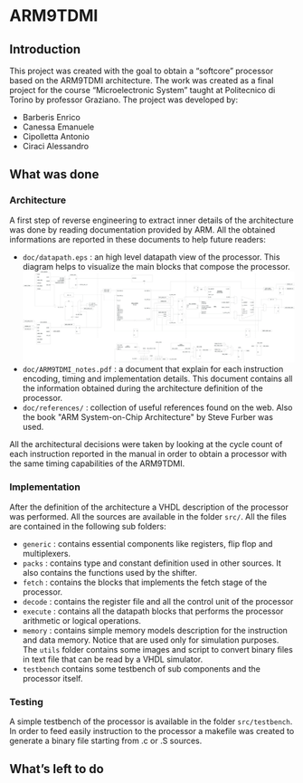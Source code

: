 # ARM9TDMI
## Introduction
This project was created with the goal to obtain a “softcore” processor based on the ARM9TDMI architecture.
The work was created as a final project for the course “Microelectronic System” taught at Politecnico di Torino by professor Graziano.
The project was developed by:
* Barberis Enrico
* Canessa Emanuele
* Cipolletta Antonio
* Ciraci Alessandro
## What was done
### Architecture
A first step of reverse engineering to extract inner details of the architecture was done by reading documentation provided by ARM. All the obtained informations are reported in these documents to help future readers:
* `doc/datapath.eps` : an high level datapath view of the processor. This diagram helps to visualize the main blocks that compose the processor.
![ARM9TDMI datapath](https://github.com/enbarberis/ARM9TDMI/raw/master/doc/datapath.jpg)
* `doc/ARM9TDMI_notes.pdf` : a document that explain for each instruction encoding, timing and implementation details. This document contains all the information obtained during the architecture definition of the processor.
* `doc/references/` : collection of useful references found on the web. Also the book "ARM System-on-Chip Architecture" by Steve Furber was used.

All the architectural decisions were taken by looking at the cycle count of each instruction reported in the manual in order to obtain a processor with the same timing capabilities of the ARM9TDMI.
### Implementation
After the definition of the architecture a VHDL description of the processor was performed. All the sources are available in the folder `src/`. All the files are contained in the following sub folders:
* `generic` : contains essential components like registers, flip flop and multiplexers.
* `packs` : contains type and constant definition used in other sources. It also contains the functions used by the shifter.
* `fetch` : contains the blocks that implements the fetch stage of the processor.
* `decode` : contains the register file and all the control unit of the processor
* `execute` : contains all the datapath blocks that performs the processor arithmetic or logical operations.
* `memory` : contains simple memory models description for the instruction and data memory. Notice that are used only for simulation purposes. The `utils` folder contains some images and script to convert binary files in text file that can be read by a VHDL simulator.
* `testbench` contains some testbench of sub components and the processor itself.
### Testing
A simple testbench of the processor is available in the folder `src/testbench`. In order to feed easily instruction to the processor a makefile was created to generate a binary file starting from .c or .S sources.


## What’s left to do
